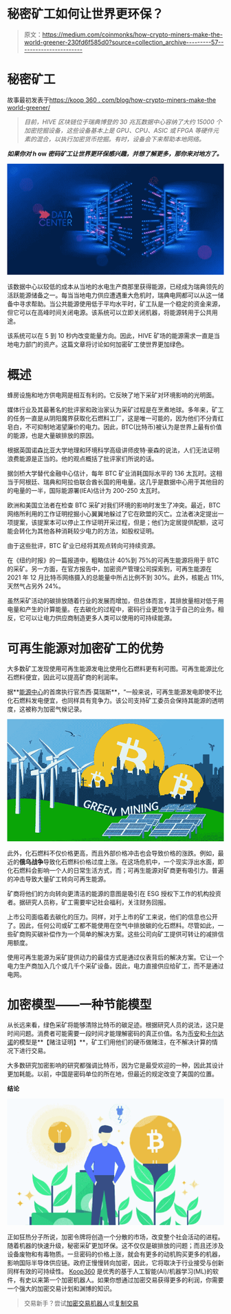 # 秘密矿工如何让世界更环保？

> 原文：<https://medium.com/coinmonks/how-crypto-miners-make-the-world-greener-230fd6f585d0?source=collection_archive---------57----------------------->

# 秘密矿工

故事最初发表于[https://koop 360 . com/blog/how-crypto-miners-make-the world-greener/](https://koop360.com/blog/how-crypto-miners-make-the-world-greener/)

> *目前，HIVE 区块链位于瑞典博登的 30 兆瓦数据中心容纳了大约 15000 个加密挖掘设备，这些设备基本上是 GPU、CPU、ASIC 或 FPGA 等硬件元素的混合，以执行加密货币挖掘。有时，设备会下来帮助本地网络。*

***如果你对 h* ow *密码矿工让世界更环保感兴趣，并想了解更多，那你来对地方了。***

![](img/9664a39bac25ee812b8362cdca59a266.png)

该数据中心以较低的成本从当地的水电生产商那里获得能源，已经成为瑞典领先的活跃能源储备之一。每当当地电力供应遭遇重大危机时，瑞典电网都可以从这一储备中寻求帮助。当公共能源使用低于平均水平时，矿工队是一个稳定的资金来源，但它可以在高峰时间关闭电源。该系统可以立即关闭机器，将能源转用于公共用途。

该系统可以在 5 到 10 秒内改变能量方向。因此，HIVE 矿场的能源需求一直是当地电力部门的资产。这篇文章将讨论如何加密矿工使世界更加绿色。

# 概述

蜂房设施和地方供电网是相互有利的。它反映了地下采矿对环境影响的光明面。

媒体行业及其最著名的批评家和政治家认为采矿过程是在烹煮地球。多年来，矿工的任务一直是从阴阳魔界获取化石燃料工厂，这是唯一可能的，因为他们不分青红皂白，不可抑制地渴望廉价的电力。因此，BTC(比特币)被认为是世界上最有价值的能源，也是大量碳排放的原因。

根据英国诺森比亚大学地理和环境科学高级讲师皮特·豪森的说法，人们无法证明浪费能源是正当的。他的观点概括了批评家们所说的话。

据剑桥大学替代金融中心估计，每年 BTC 矿业消耗国际水平的 136 太瓦时。这相当于阿根廷、瑞典和阿拉伯联合酋长国的用电量。这几乎是数据中心用于其他目的的电量的一半，国际能源署(IEA)估计为 200-250 太瓦时。

欧洲和美国立法者在检查 BTC 采矿对我们环境的影响时发生了冲突。最近，BTC 网络所利用的工作证明挖掘小心翼翼地躲过了它在欧盟的灭亡。立法者决定提出一项提案，该提案本可以停止工作证明开采过程，但是；他们为定居提供配额，这可能会转化为其他各种消耗较少电力的方法，如股权证明。

由于这些批评，BTC 矿业已经将其观点转向可持续资源。

在《纽约时报》的一篇报道中，粗略估计 40%到 75%的可再生能源将用于 BTC 的采矿。另一方面，在官方报告中，加密资产管理公司探索到，可再生能源在 2021 年 12 月比特币网络摄入的总能量中所占比例不到 30%。此外，核能占 11%,天然气占另外 24%。

虽然采矿活动的碳排放随着行业的发展而增加，但总体而言，其排放量相对低于用电量和产生的计算能量。在去碳化的过程中，密码行业更加专注于自己的业务。相反，它可以让电力供应商制造更多人类可以使用的可持续能源。

# 可再生能源对加密矿工的优势

大多数矿工发现使用可再生能源发电比使用化石燃料更有利可图。可再生能源比化石燃料便宜，因此可以提高矿商的利润率。

据**[能源中心](https://www.energyhub.com/)的首席执行官杰西·莫瑞斯**，“一般来说，可再生能源发电即使不比化石燃料发电便宜，也同样具有竞争力。该公司支持矿工委员会保持其能源的透明度，这被称为加密气候记录。

![](img/a35d21d1ae94285caab88c6f287a2ec0.png)

此外，化石燃料不仅价格更高，而且外部价格冲击也会导致价格的涨跌。例如，最近的**俄乌战争**导致化石燃料价格过度上涨。在这场危机中，一个现实浮出水面，即化石燃料会影响一个人的日常生活方式，而；可再生能源对矿商更有吸引力。普遍的冲击导致大量矿工转向可再生能源。

矿商将他们的方向转向更清洁的能源的意图是吸引在 ESG 授权下工作的机构投资者。据研究人员称，矿工需要牢记社会福利，关注财务回报。

上市公司面临着去碳化的压力。同样，对于上市的矿工来说，他们的信息也公开了。因此，任何公司或矿工都不能使用在空气中排放碳的化石燃料。尽管如此，一些矿商购买碳补偿作为一个简单的解决方案。这些公司向矿工提供可转让的减排信用额度。

使用可再生能源为采矿提供动力的最佳方式是通过仪表背后的解决方案。它让一个电力生产商加入几个或几千个采矿设备。因此，电力直接供应给矿工，而不是通过电网。

# 加密模型——一种节能模型

从长远来看，绿色采矿将能够清除比特币的碳足迹。根据研究人员的说法，这只是时间问题。消费者可能需要一段时间才能理解密码的真正价值。名为[币安](https://www.binance.com/)和[卡尔达诺](https://cardano.org/)的模型是**【赌注证明】**，矿工们用他们的硬币做赌注，在不解决计算的情况下进行交易。

大多数研究加密影响的研究都强调比特币，因为它是最受欢迎的一种，因此其设计更加耗能。以前，中国是密码单位的所在地，但最近的规定改变了美国的位置。

**结论**

![](img/e4ddb1ffd08c9fe8d09465d19160887d.png)

正如狂热分子所说，加密令牌将创造一个分散的市场，改变整个社会活动的进程。随着机器的快速升级，秘密采矿更加环保。这不仅仅是碳排放的问题；而且还涉及设备废物和有毒物质。一旦密码的价格上涨，就会有更多的动机购买更多的机器，影响国际半导体供应链。政府正慢慢转向加密，因此，它将取决于行业接受与创新同样有效的可持续性。 [Koop360](https://koop360.com/) 是优秀的基于人工智能(AI)/机器学习(ML)的软件，有史以来第一个加密机器人。如果你想通过加密交易获得更多的利润，你需要一个强大的加密交易计划和渊博的知识。

> 交易新手？尝试[加密交易机器人](/coinmonks/crypto-trading-bot-c2ffce8acb2a)或[复制交易](/coinmonks/top-10-crypto-copy-trading-platforms-for-beginners-d0c37c7d698c)
